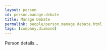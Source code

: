 ```yaml
---
layout: person
id: person.manage.debate
title: Manage Debate
permalink: people/person.manage.debate.html
tags: [company.diamond]
---
```


Person details...